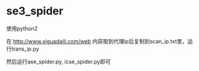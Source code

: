 # se3_spider

使用python2

在 http://www.xiguadaili.com/web 内获取到代理ip后复制到scan_ip.txt里，运行trans_ip.py

然后运行ase_spider.py, icse_spider.py即可
